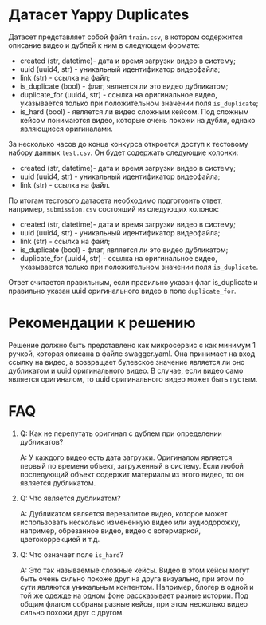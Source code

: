 # Датасет Yappy Duplicates

Датасет представляет собой файл `train.csv`, в котором содержится описание видео и дублей к ним в следующем формате:

* created (str, datetime)- дата и время загрузки видео в систему;
* uuid (uuid4, str) - уникальный идентификатор видеофайла;
* link (str) - ссылка на файл;
* is_duplicate (bool) - флаг, является ли это видео дубликатом;
* duplicate_for (uuid4, str) - ссылка на оригинальное видео, указывается только при положительном значении поля `is_duplicate`;
* is_hard (bool) - является ли видео сложным кейсом. Под сложным кейсом понимаются видео, которые очень похожи на дубли, однако являющиеся оригиналами.

За несколько часов до конца конкурса откроется доступ к тестовому набору данных `test.csv`.
Он будет содержать следующие колонки:

* created (str, datetime)- дата и время загрузки видео в систему;
* uuid (uuid4, str) - уникальный идентификатор видеофайла;
* link (str) - ссылка на файл.


По итогам тестового датасета необходимо подготовить ответ, например, `submission.csv` состоящий из следующих колонок:

* created (str, datetime)- дата и время загрузки видео в систему;
* uuid (uuid4, str) - уникальный идентификатор видеофайла;
* link (str) - ссылка на файл;
* is_duplicate (bool) - флаг, является ли это видео дубликатом;
* duplicate_for (uuid4, str) - ссылка на оригинальное видео, указывается только при положительном значении поля `is_duplicate`.


Ответ считается правильным, если правильно указан флаг is_duplicate и правильно указан uuid оригинального видео в поле `duplicate_for`.

# Рекомендации к решению

Решение должно быть представлено как микросервис с как минимум 1 ручкой, которая описана в файле swagger.yaml. 
Она принимает на вход ссылку на видео, а возвращает булевское значение является ли оно дубликатом и uuid оригинального видео.
В случае, если видео само является оригиналом, то uuid оригинального видео может быть пустым.


# FAQ

1. Q: Как не перепутать оригинал с дублем при определении дубликатов? 

    A: У каждого видео есть дата загрузки. Оригиналом является первый по времени объект, загруженный в систему. 
Если любой последующий объект содержит материалы из этого видео, то он является дубликатом.

2. Q: Что является дубликатом? 
    
   A: Дубликатом является перезалитое видео, которое может использовать несколько измененную видео или аудиодорожку, 
   например, обрезанное видео, видео с вотермаркой, цветокоррекцией и т.д.

3. Q: Что означает поле `is_hard`?

   А: Это так называемые сложные кейсы. Видео в этом кейсы могут быть очень сильно похоже друг на друга визуально, 
при этом по сути являются уникальным контентом. Например, блогер в одной и той же одежде на одном фоне рассказывает разные истории.
Под общим флагом собраны разные кейсы, при этом несколько видео сильно похожи друг с другом.
